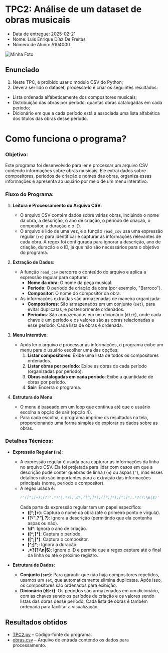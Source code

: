 # TPC2: Análise de um dataset de obras musicais
- Data de entregue: 2025-02-21
- Nome: Luis Enrique Díaz De Freitas
- Número de Aluno: A104000




![Minha Foto](https://avatars.githubusercontent.com/u/146751915?s=400&u=021c640f21daf0066dc714d7cf1d916fefbd29ea&v=4)

## Enunciado
1. Neste TPC, é proibido usar o módulo CSV do Python;
2. Devera ser lido o dataset, processá-lo e criar os seguintes resultados:
- Lista ordenada alfabeticamente dos compositores musicais;
- Distribuição das obras por período: quantas obras catalogadas em cada período;
- Dicionário em que a cada período está a associada uma lista alfabética dos títulos das obras
desse período.

# Como funciona o programa?

### Objetivo:
Este programa foi desenvolvido para ler e processar um arquivo CSV contendo informações sobre obras musicais. Ele extrai dados sobre compositores, períodos de criação e nomes das obras, organiza essas informações e apresenta ao usuário por meio de um menu interativo.

### Fluxo do Programa:

1. **Leitura e Processamento do Arquivo CSV**:
    - O arquivo CSV contém dados sobre várias obras, incluindo o nome da obra, a descrição, o ano de criação, o período de criação, o compositor, a duração e o ID.
    - O arquivo é lido de uma vez, e a função `read_csv` usa uma expressão regular (`re`) para identificar e capturar as informações relevantes de cada obra. A regex foi configurada para ignorar a descrição, ano de criação, duração e o ID, já que não são necessários para o objetivo do programa.

2. **Extração de Dados**:
    - A função `read_csv` percorre o conteúdo do arquivo e aplica a expressão regular para capturar:
        - **Nome da obra**: O nome da peça musical.
        - **Período**: O período de criação da obra (por exemplo, "Barroco").
        - **Compositor**: O nome do compositor da obra.
    - As informações extraídas são armazenadas de maneira organizada:
        - **Compositores**: São armazenados em um conjunto (`set`), para evitar duplicatas, e posteriormente ordenados.
        - **Períodos**: São armazenados em um dicionário (`dict`), onde cada chave é um período e os valores são as obras relacionadas a esse período. Cada lista de obras é ordenada.

3. **Menu Interativo**:
    - Após ler o arquivo e processar as informações, o programa exibe um menu para o usuário escolher uma das opções:
        1. **Listar compositores**: Exibe uma lista de todos os compositores ordenados.
        2. **Listar obras por período**: Exibe as obras de cada período (organizadas por período).
        3. **Obras catalogadas em cada período**: Exibe a quantidade de obras por período.
        4. **Sair**: Encerra o programa.

4. **Estrutura do Menu**:
    - O menu é baseado em um loop que continua até que o usuário escolha a opção de sair (opção 4).
    - Para cada escolha, o programa imprime os resultados na tela, proporcionando uma forma simples de explorar os dados sobre as obras.

### Detalhes Técnicos:

- **Expressão Regular (`re`)**:
    - A expressão regular é usada para capturar as informações da linha no arquivo CSV. Ela foi projetada para lidar com casos em que a descrição pode conter quebras de linha (`\n`) ou aspas (`"`), mas esses detalhes não são importantes para a extração das informações principais (nome, período e compositor).
    - A regex usada é:
      ```python
      r'([^;]+);(?:".*?"|.*?);\d*;([^;]*);([^;]*);[^;]*;.*?(?:\n|$)'
      ```
      Cada parte da expressão regular tem um papel específico:
        - **([^;]+)**: Captura o nome da obra (até o primeiro ponto e vírgula).
        - **(?:".*?"|.*?)**: Ignora a descrição (permitindo que ela contenha aspas ou não).
        - **\d***: Ignora o ano de criação.
        - **([^;]*)**: Captura o período.
        - **([^;]*)**: Captura o compositor.
        - **[^;]*;**: Ignora a duração.
        - **.*?(?:\n|$)**: Ignora o ID e permite que a regex capture até o final da linha ou até o próximo registro.

- **Estrutura de Dados**:
    - **Conjunto (`set`)**: Para garantir que não haja compositores repetidos, usamos um `set`, que automaticamente elimina duplicatas. Após isso, os compositores são ordenados para exibição.
    - **Dicionário (`dict`)**: Os períodos são armazenados em um dicionário, com as chaves sendo os períodos de criação e os valores sendo listas das obras desse período. Cada lista de obras é também ordenada para facilitar a visualização.

## Resultados obtidos

- [TPC2.py](TPC2.py) – Código-fonte do programa.
- [obras.csv](obras.csv) – Arquivo de entrada contendo os dados para processamento.
